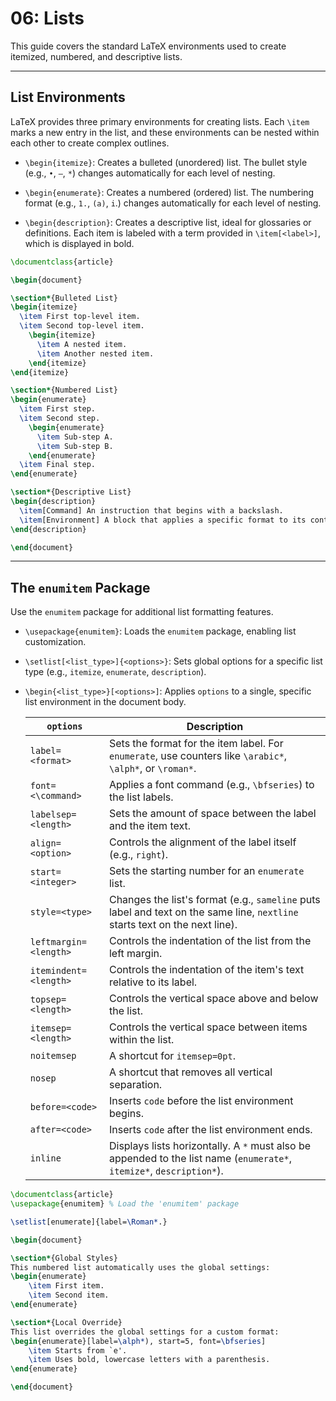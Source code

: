 # 06: Lists

This guide covers the standard LaTeX environments used to create itemized, numbered, and descriptive lists.

---

## List Environments

LaTeX provides three primary environments for creating lists. Each `\item` marks a new entry in the list, and these environments can be nested within each other to create complex outlines.

- `\begin{itemize}`: Creates a bulleted (unordered) list. The bullet style (e.g., `•`, `–`, `*`) changes automatically for each level of nesting.

- `\begin{enumerate}`: Creates a numbered (ordered) list. The numbering format (e.g., `1.`, `(a)`, `i`.) changes automatically for each level of nesting.

- `\begin{description}`: Creates a descriptive list, ideal for glossaries or definitions. Each item is labeled with a term provided in `\item[<label>]`, which is displayed in bold.

```latex
\documentclass{article}

\begin{document}

\section*{Bulleted List}
\begin{itemize}
  \item First top-level item.
  \item Second top-level item.
    \begin{itemize}
      \item A nested item.
      \item Another nested item.
    \end{itemize}
\end{itemize}

\section*{Numbered List}
\begin{enumerate}
  \item First step.
  \item Second step.
    \begin{enumerate}
      \item Sub-step A.
      \item Sub-step B.
    \end{enumerate}
  \item Final step.
\end{enumerate}

\section*{Descriptive List}
\begin{description}
  \item[Command] An instruction that begins with a backslash.
  \item[Environment] A block that applies a specific format to its content.
\end{description}

\end{document}
```

---

## The `enumitem` Package

Use the `enumitem` package for additional list formatting features.

- `\usepackage{enumitem}`: Loads the `enumitem` package, enabling list customization.

- `\setlist[<list_type>]{<options>}`: Sets global options for a specific list type (e.g., `itemize`, `enumerate`, `description`).

- `\begin{<list_type>}[<options>]`: Applies `options` to a single, specific list environment in the document body.

  | `options`             | Description                                                                                                                 |
  | --------------------- | --------------------------------------------------------------------------------------------------------------------------- |
  | `label=<format>`      | Sets the format for the item label. For `enumerate`, use counters like `\arabic*`, `\alph*`, or `\roman*`.                  |
  | `font=<\command>`     | Applies a font command (e.g., `\bfseries`) to the list labels.                                                              |
  | `labelsep=<length>`   | Sets the amount of space between the label and the item text.                                                               |
  | `align=<option>`      | Controls the alignment of the label itself (e.g., `right`).                                                                 |
  | `start=<integer>`     | Sets the starting number for an `enumerate` list.                                                                           |
  | `style=<type>`        | Changes the list's format (e.g., `sameline` puts label and text on the same line, `nextline` starts text on the next line). |
  | `leftmargin=<length>` | Controls the indentation of the list from the left margin.                                                                  |
  | `itemindent=<length>` | Controls the indentation of the item's text relative to its label.                                                          |
  | `topsep=<length>`     | Controls the vertical space above and below the list.                                                                       |
  | `itemsep=<length>`    | Controls the vertical space between items within the list.                                                                  |
  | `noitemsep`           | A shortcut for `itemsep=0pt`.                                                                                               |
  | `nosep`               | A shortcut that removes all vertical separation.                                                                            |
  | `before=<code>`       | Inserts `code` before the list environment begins.                                                                          |
  | `after=<code>`        | Inserts `code` after the list environment ends.                                                                             |
  | `inline`              | Displays lists horizontally. A `*` must also be appended to the list name (`enumerate*`, `itemize*`, `description*`).       |

```latex
\documentclass{article}
\usepackage{enumitem} % Load the 'enumitem' package

\setlist[enumerate]{label=\Roman*.}

\begin{document}

\section*{Global Styles}
This numbered list automatically uses the global settings:
\begin{enumerate}
    \item First item.
    \item Second item.
\end{enumerate}

\section*{Local Override}
This list overrides the global settings for a custom format:
\begin{enumerate}[label=\alph*), start=5, font=\bfseries]
    \item Starts from `e'.
    \item Uses bold, lowercase letters with a parenthesis.
\end{enumerate}

\end{document}
```
